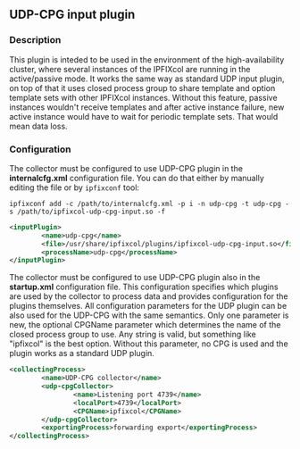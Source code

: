 ## UDP-CPG input plugin

### Description
This plugin is inteded to be used in the environment of the high-availability cluster, where several instances of the IPFIXcol are running in the active/passive mode.
It works the same way as standard UDP input plugin, on top of that it uses closed process group to share template and option template sets with other IPFIXcol instances.
Without this feature, passive instances wouldn't receive templates and after active instance failure, new active instance would have to wait for periodic template sets.
That would mean data loss.

### Configuration
The collector must be configured to use UDP-CPG plugin in the **internalcfg.xml** configuration file.
You can do that either by manually editing the file or by `ipfixconf` tool:

```
ipfixconf add -c /path/to/internalcfg.xml -p i -n udp-cpg -t udp-cpg -s /path/to/ipfixcol-udp-cpg-input.so -f
```

```xml
<inputPlugin>
        <name>udp-cpg</name>
        <file>/usr/share/ipfixcol/plugins/ipfixcol-udp-cpg-input.so</file>
        <processName>udp-cpg</processName>
</inputPlugin>
```

The collector must be configured to use UDP-CPG plugin also in the **startup.xml** configuration file.
This configuration specifies which plugins are used by the collector to process data and provides configuration for the plugins themselves.
All configuration parameters for the UDP plugin can be also used for the UDP-CPG with the same semantics.
Only one parameter is new, the optional CPGName parameter which determines the name of the closed process group to use.
Any string is valid, but something like "ipfixcol" is the best option.
Without this parameter, no CPG is used and the plugin works as a standard UDP plugin.

```xml
<collectingProcess>
        <name>UDP-CPG collector</name>
        <udp-cpgCollector>
                <name>Listening port 4739</name>
                <localPort>4739</localPort>
                <CPGName>ipfixcol</CPGName>
        </udp-cpgCollector>
        <exportingProcess>forwarding export</exportingProcess>
</collectingProcess>
```
